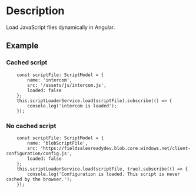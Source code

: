# Description

Load JavaScript files dynamically in Angular.

## Example

### Cached script
```
    const scriptFile: ScriptModel = {
        name: 'intercom',
        src: '/assets/js/intercom.js',
        loaded: false
    };
    this.scriptLoaderService.load(scriptFile).subscribe(() => {
        console.log('intercom is loaded');
    });
```

### No cached script

```
    const scriptFile: ScriptModel = {
        name: 'blobScriptFile',
        src: 'https://fieldsalesreadydev.blob.core.windows.net/client-configuration/config.js',
        loaded: false
    };
    this.scriptLoaderService.load(scriptFile, true).subscribe(() => {
        console.log('Configuration is loaded. This script is never cached by the browser.');
    });
```

